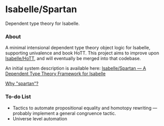 # Isabelle/Spartan

Dependent type theory for Isabelle.

### About
A minimal intensional dependent type theory object logic for Isabelle, supporting univalence and book HoTT.
This project aims to improve upon [Isabelle/HoTT](https://github.com/jaycech3n/Isabelle-HoTT), and will eventually be merged into that codebase.

An initial system description is available here: [Isabelle/Spartan — A Dependent Type Theory Framework for Isabelle](https://joshchen.io/pdf/Isabelle-Spartan.pdf)

[Why "spartan"?](http://math.andrej.com/wp-content/uploads/2017/12/Spartan-Type-Theory.pdf)

### To-do List
  - Tactics to automate propositional equality and homotopy rewriting — probably implement a general congruence tactic.
  - Universe level automation
